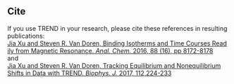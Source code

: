 ## Cite 
  If you use TREND in your research, please cite these references in resulting publications:   
  [Jia Xu and Steven R. Van Doren, Binding Isotherms and Time Courses Read
  ily from Magnetic Resonance. _Anal. Chem._ 2016, 88 (16), pp 8172-8178](
  http://pubs.acs.org/doi/abs/10.1021/acs.analchem.6b01918)   
      and   
  [Jia Xu and Steven R. Van Doren, Tracking Equilibrium and Nonequilibrium 
Shifts in Data with TREND. _Biophys. J._ 2017, 112,224-233](http://www.sciencedirect.com/science/article/pii/S0006349516343211)
